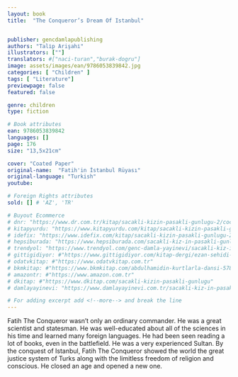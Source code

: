 ```yaml
---
layout: book
title:  "The Conqueror’s Dream Of Istanbul"


publisher: gencdamlapublishing
authors: "Tali̇p Arişahi̇"
illustrators: [""]
translators: #["naci-turan","burak-dogru"]
image: assets/images/ean/9786053839842.jpg
categories: [ "Children" ]
tags: [ "Literature"]
previewpage: false
featured: false

genre: children
type: fiction

# Book attributes
ean: 9786053839842
languages: []
page: 176
size: "13,5x21cm"

cover: "Coated Paper"
original-name:  "Fatih'in İstanbul Rüyası"
original-language: "Turkish"
youtube:

# Foreign Rights attributes
sold: [] # 'AZ', 'TR'

# Buyout Ecommerce
# dnr: "https://www.dr.com.tr/kitap/sacakli-kizin-pasakli-gunlugu-2/cocuk-ve-genclik/genclik-10-yas/roman-oyku/urunno=0001893059001"
# kitapyurdu: "https://www.kitapyurdu.com/kitap/sacakli-kizin-pasakli-gunlugu-2-/560122.html&filter_name=Sa%C3%A7akl%C4%B1+K%C4%B1z%27%C4%B1n+Pasakl%C4%B1+G%C3%BCnl%C3%BC%C4%9F%C3%BC+2"
# idefix: "https://www.idefix.com/kitap/sacakli-kizin-pasakli-gunlugu-2/cocuk-ve-genclik/genclik-10-yas/roman-oyku/urunno=0001893059001"
# hepsiburada: "https://www.hepsiburada.com/sacakli-kiz-in-pasakli-gunlugu-2-damla-yayinevi-p-HBV000012ER86"
# trendyol: "https://www.trendyol.com/genc-damla-yayinevi/sacakli-kiz-in-pasakli-gunlugu-2-p-54825777"
# gittigidiyor: #"https://www.gittigidiyor.com/kitap-dergi/ezan-sehidi-adnan-menderes_pdp_732728793"
# odatvkitap: #"https://www.odatvkitap.com.tr"
# bkmkitap: #"https://www.bkmkitap.com/abdulhamidin-kurtlarla-dansi-578226"
# amazontr: #"https://www.amazon.com.tr"
# dkitap: #"https://www.dkitap.com/sacakli-kizin-pasakli-gunlugu"
# damlayayinevi: "https://www.damlayayinevi.com.tr/sacakli-kiz-in-pasakli-gunlugu-2-bu-iste-bi-terslik-var"

# For adding excerpt add <!--more--> and break the line
---
```

Fatih The Conqueror wasn’t only an ordinary commander.
He was a great scientist and statesman. He was well-educated about all of the sciences in his time and learned many
foreign languages. He had been seen reading a lot of books,
even in the battlefield. He was a very experienced Sultan.
By the conquest of Istanbul, Fatih The Conqueror showed the
world the great justice system of Turks along with the limitless
freedom of religion and conscious. He closed an age and
opened a new one.
<!--more--> 

